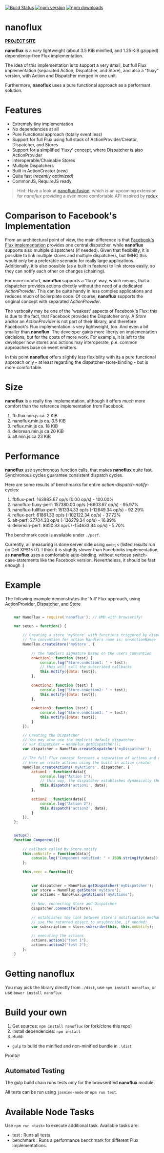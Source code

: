 [![Build Status](https://travis-ci.org/ohager/nanoflux.svg?branch=master)](https://travis-ci.org/ohager/nanoflux)
[![npm version](https://img.shields.io/npm/v/nanoflux.svg?style=flat-square)](https://www.npmjs.com/package/nanoflux)
[![npm downloads](https://img.shields.io/npm/dm/nanoflux.svg?maxAge=2592000)](https://www.npmjs.com/package/nanoflux)

# nanoflux

[__PROJECT SITE__](http://ohager.github.io/nanoflux/)

__nanoflux__ is a *very* lightweight (about 3.5 KiB minified, and 1.25 KiB gzipped) dependency-free Flux implementation.

The idea of this implementation is to support a very small, but full Flux implementation (separated Action, Dispatcher, and Store), 
and also a "fluxy" version, with Action and Dispatcher merged in one unit. 

Furthermore, __nanoflux__ uses a pure functional approach as a performant solution.

# Features

- Extremely tiny implementation
- No dependencies at all
- Pure Functional approach (totally event less)
- Support for full Flux using full stack of ActionProvider/Creator, Dispatcher, and Stores
- Support for a simplified 'fluxy' concept, where Dispatcher is also ActionProvider
- Interoperable/Chainable Stores
- Multiple Dispatchers
- Built in ActionCreator (*new*)
- Quite fast (*recently optimized*)
- CommonJS, RequireJS ready

> Hint: Have a look at [nanoflux-fusion](https://github.com/ohager/nanoflux-fusion), which is an upcoming extension for 
*nanoflux* providing a even more comfortable API inspired by [redux](http://redux.js.org/)


# Comparison to Facebook's Implementation

From an architectural point of view, the main difference is that [Facebook's Flux implementation](https://github.com/facebook/flux) provides 
one central dispatcher, while __nanoflux__ supports also multiple dispatchers (if needed). Given that flexibility, it is possible to link multiple stores 
and multiple dispatchers, but IMHO this would only be a preferable scenario for really large applications. Additionally, it is also possible 
(as a built in feature) to link stores easily, so they can notify each other on changes (chaining).

For more comfort, __nanoflux__ supports a 'fluxy' way, which means, that a dispatcher provides actions directly without the need of a dedicated *ActionProvider*. 
This can be quite handy in less complex applications and reduces much of boilerplate code. Of course, __nanoflux__  supports the original concept with separated *ActionProvider*. 

The verbosity may be one of the 'weakest' aspects of Facebook's Flux: this is due to the fact, that Facebook provides the Dispatcher only. 
A *Store* and/or an *ActionProvider* is not part of their library, and therefore Facebook's Flux implementation is very lightweight, too. 
And even a bit smaller than __nanoflux__. The developer gains more liberty on implementation decisions, but for the costs of more work. 
For example, it is left to the developer how stores and actions may interoperate, p.e. common approaches base on event emitters. 

In this point __nanoflux__ offers slightly less flexibility with its a pure functional approach only - at least regarding 
the dispatcher-store-binding - but is more comfortable. 
 
# Size
__nanoflux__ is a really tiny implementation, although it offers *much* more comfort than the reference implementation from Facebook.

1. fb.flux.min.js       ca. 2 KiB 
2. nanoflux.min.js      ca. 3.5 KiB 
3. reflux.min.js        ca. 18 KiB 
4. delorean.min.js      ca 20 KiB
5. alt.min.js           ca 23 KiB

# Performance

__nanoflux__  use synchronous function calls, that makes __nanoflux__ quite fast. Synchronous cycles guarantee consistent dispatch cycles.

Here are some results of benchmarks for entire *action-dispatch-notify*-cycles:

1. fbflux-perf: 163983.67 op/s (0.00 op/s) - 100.00%
2. nanoflux-fluxy-perf: 157380.00 op/s (-6603.67 op/s) - 95.97%
3. nanoflux-fullflux-perf: 151334.33 op/s (-12649.34 op/s) - 92.29%
4. reflux-perf: 61861.33 op/s (-102122.34 op/s) - 37.72%
5. alt-perf: 27704.33 op/s (-136279.34 op/s) - 16.89%
6. delorean-perf: 9350.33 op/s (-154633.34 op/s) - 5.70%

The benchmark code is available under `./perf`.

Currently, all measuring is done server side using `nodejs` (listed results run on Dell XPS15 i7). 
I think it is slightly slower than Facebooks implementation, as __nanoflux__ uses a comfortable auto-binding, 
without verbose switch-case-statements like the Facebook version. Nevertheless, it should be fast enough :)

# Example

The following example demonstrates the 'full' Flux approach, using ActionProvider, Dispatcher, and Store

```javascript

	var NanoFlux = require('nanoflux'); // UMD with browserify!

    var setup = function() {
    
        // Creating a store 'myStore' with functions triggered by dispatched actions
        // The convention for action handlers name is: on<ActionName>
        NanoFlux.createStore('myStore', {
    
            // the handlers signature bases on the users convention
            onAction1: function (test) {
                console.log("Store.onAction1: " + test);
                // this will call the subscribed callbacks
                this.notify({data: test});
            },
    
            onAction2: function (test) {
                console.log("Store.onAction2: " + test);
                this.notify({data: test});
            },
    
            onAction3: function (test) {
                console.log("Store.onAction3: " + test);
                this.notify({data: test});
            }
        });

		// Creating the Dispatcher
		// You may also use the implicit default dispatcher: 
		// var dispatcher = NanoFlux.getDispatcher();
        var dispatcher = NanoFlux.createDispatcher('myDispatcher');
        
        // The full flux concept foresees a separation of actions and dispatcher
        // Here we create actions using the built in action creator
        NanoFlux.createActions('myActions', dispatcher, {
            action1 : function(data){
                console.log("Action 1");
                // this way, the dispatcher establishes dynamically the action binding, calling stores onAction1().
                this.dispatch('action1', data);
            },
    
            action2 : function(data){
                console.log("Action 2");
                this.dispatch('action2', data);
            }
        });    
    };
```
    
    
```javascript
    
    setup();
    function Component(){
    
        // callback called by Store.notify
        this.onNotify = function(data){
            console.log("Component notified: " + JSON.stringify(data));
        };
    
        this.exec = function(){
    
                
            var dispatcher = NanoFlux.getDispatcher('myDispatcher');
            var store = NanoFlux.getStore('myStore');
            var actions = NanoFlux.getActions('myActions'); 
            
            // Now, connecting Store and Dispatcher
            dispatcher.connectTo(store);
            
            // establishes the link between store's notification mechanism and this component.
            // use the returned object to unsubscribe, if needed!
            var subscription = store.subscribe(this, this.onNotify);
    
			// executing the actions    
            actions.action1("test 1");
            actions.action2("test 2");
        };
    }   
```

# Getting nanoflux

You may pick the library directly from ``./dist``, use ``npm install nanoflux``, or use ``bower install nanoflux``

# Build your own

1. Get sources: ``npm install nanoflux`` (or fork/clone this repo)
2. Install dependencies: ``npm install``
3. Build:
  - ``gulp`` to build the minified and non-minified bundle in ``.\dist``

Pronto!

## Automated Testing

The gulp build chain runs tests only for the browserified __nanoflux__ module. 

All tests can be run using `jasmine-node` or `npm run test`. 


# Available Node Tasks

Use `npm run <task>` to execute additional task. Available tasks are:
 
- test : Runs all tests
- benchmark : Runs a performance benchmark for different Flux Implementations. 
